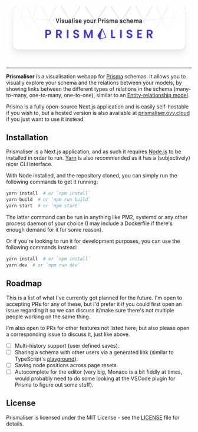 <p align="center">
  <a href="https://prismaliser.ovy.cloud">
    <img src=".resources/readme-banner.svg" alt="Visualise your Prisma schema - Prismaliser">
  </a>
</p>

---

**Prismaliser** is a visualisation webapp for [Prisma](https://prisma.io)
schemas. It allows you to visually explore your schema and the relations between
your models, by showing links between the different types of relations in the
schema (many-to-many, one-to-many, one-to-one), similar to an
[Entity-relationship model](https://en.wikipedia.org/wiki/Entity-relationship_model).

Prisma is a fully open-source Next.js application and is easily self-hostable if
you wish to, but a hosted version is also available at
[prismaliser.ovy.cloud](https://prismaliser.ovy.cloud) if you just want to use
it instead.

## Installation

Prismaliser is a Next.js application, and as such it requires
[Node.js](https://nodejs.org) to be installed in order to run.
[Yarn](https://yarnpkg.com) is also recommended as it has a (subjectively) nicer
CLI interface.

With Node installed, and the repository cloned, you can simply run the following
commands to get it running:

```bash
yarn install  # or `npm install`
yarn build  # or `npm run build`
yarn start  # or `npm start`
```

The latter command can be run in anything like PM2, systemd or any other process
daemon of your choice (I may include a Dockerfile if there's enough demand for
it for some reason).

Or if you're looking to run it for development purposes, you can use the
following commands instead:

```bash
yarn install  # or `npm install`
yarn dev  # or `npm run dev`
```

## Roadmap

This is a list of what I've currently got planned for the future. I'm open to
accepting PRs for any of these, but I'd prefer it if you could first open an
issue regarding it so we can discuss it/make sure there's not multiple people
working on the same thing.

I'm also open to PRs for other features not listed here, but also please open a
corresponding issue to discuss it, just like above.

- [ ] Multi-history support (user defined saves).
- [ ] Sharing a schema with other users via a generated link (similar to
      TypeScript's [playground](https://www.typescriptlang.org/play/)).
- [ ] Saving node positions across page resets.
- [ ] Autocomplete for the editor (very big, Monaco is a bit fiddly at times,
      would probably need to do some looking at the VSCode plugin for Prisma to
      figure out some stuff).

## License

Prismaliser is licensed under the MIT License - see the [LICENSE](LICENSE) file
for details.
